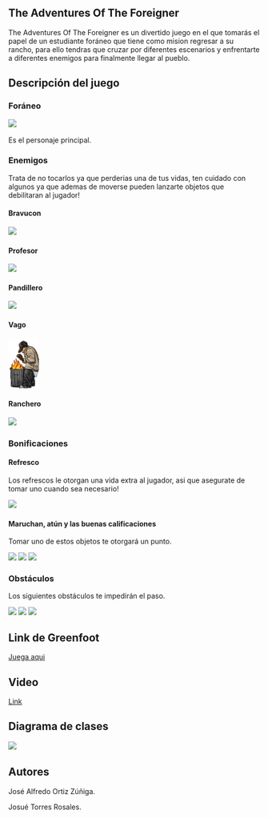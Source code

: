 ## The Adventures Of The Foreigner

The Adventures Of The Foreigner es un divertido juego en el que tomarás el papel de un estudiante foráneo que tiene como mision regresar a su rancho, para ello tendras que cruzar por diferentes escenarios y enfrentarte a diferentes enemigos para finalmente llegar al pueblo.

## Descripción del juego

### Foráneo

<img src = "https://i.imgur.com/IeljTbT.png" />

Es el personaje principal.

### Enemigos

Trata de no tocarlos ya que perderias una de tus vidas, ten cuidado con algunos ya que ademas de moverse pueden lanzarte objetos que debilitaran al jugador! 

#### Bravucon

<img src = "https://i.imgur.com/gCmi1ab.png" />

#### Profesor

<img src = "https://i.imgur.com/v2wu7Vr.png" />

#### Pandillero

<img src = "https://i.imgur.com/KLZ6pJc.png" />

#### Vago

<img src = "https://raw.githubusercontent.com/objetos-inter2018/Adventures_Foreigner/master/juego/images/vago2.png" />

#### Ranchero

<img src = "https://i.imgur.com/FRiyMEw.png" />

### Bonificaciones

#### Refresco

Los refrescos le otorgan una vida extra al jugador, asi que asegurate de tomar uno cuando sea necesario!

<img src = "https://i.imgur.com/F9hYRlZ.png" />

#### Maruchan, atún y las buenas calificaciones

Tomar uno de estos objetos te otorgará un punto.

<img src = "https://i.imgur.com/HCfQVMz.png" />

<img src = "https://i.imgur.com/pJHh44g.png" />

<img src = "https://i.imgur.com/VETFef9.png" />

### Obstáculos

Los siguientes obstáculos te impedirán el paso.

<img src = "https://i.imgur.com/srC7biJ.png" />

<img src = "https://i.imgur.com/hcErP9l.png" />

<img src = "https://i.imgur.com/LRV2cKU.png" />

## Link de Greenfoot

[Juega aqui](http://www.greenfoot.org/scenarios/21838)

## Video
[Link](https://www.youtube.com/watch?v=JMGJZKXu_hw&feature=youtu.be)

## Diagrama de clases

<img src = "https://i.imgur.com/iaCo5hY.png" />

## Autores

José Alfredo Ortiz Zúñiga.

Josué Torres Rosales.


